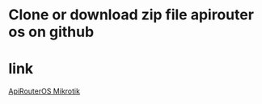 # Clone or download zip file apirouter os on github 
# link 

<a href="https://github.com/BenMenking/routeros-api">ApiRouterOS Mikrotik</a>

